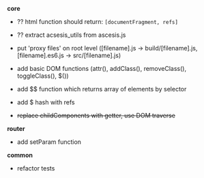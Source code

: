 **core**

* ?? html function should return: `[documentFragment, refs]`

* ?? extract acsesis_utils from ascesis.js 

* put 'proxy files' on root level ([filename].js -> build/[filename].js, [filename].es6.js -> src/[filename].js)

* add basic DOM functions (attr(), addClass(), removeClass(), toggleClass(), $())

* add $$ function which returns array of elements by selector

* add $ hash with refs

* ~~replace childComponents with getter, use DOM traverse~~

**router**

* add setParam function

**common**

* refactor tests

